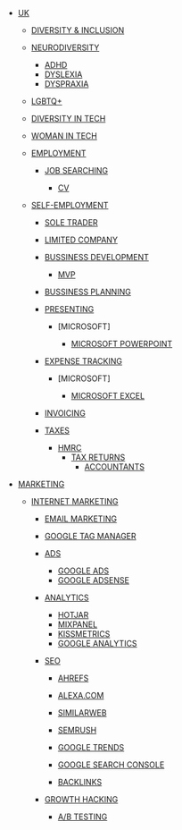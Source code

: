 - [UK]()

    - [DIVERSITY & INCLUSION]()

    - [NEURODIVERSITY]()

        - [ADHD]()
        - [DYSLEXIA]()
        - [DYSPRAXIA]() <!-- DCD -->

    - [LGBTQ+]()

    - [DIVERSITY IN TECH]()

    - [WOMAN IN TECH]() <!-- Women in Tech / Women in STEM (STEAM) -->

    - [EMPLOYMENT]() 

        - [JOB SEARCHING]()

            - [CV]() <!-- Resume -->

    - [SELF-EMPLOYMENT]() 

        - [SOLE TRADER]() <!-- FREELANCING-->
        - [LIMITED COMPANY]()

        - [BUSSINESS DEVELOPMENT]()
            - [MVP]() <!-- (Minimum viable product) -->
        - [BUSSINESS PLANNING]()

        - [PRESENTING]()

            - [MICROSOFT]

                - [MICROSOFT POWERPOINT]()

        - [EXPENSE TRACKING]()

            - [MICROSOFT]

                - [MICROSOFT EXCEL]()

        - [INVOICING]()
        - [TAXES]()
            - [HMRC]()
                - [TAX RETURNS]()
                    - [ACCOUNTANTS]()

- [MARKETING]()

    - [INTERNET MARKETING]()

        - [EMAIL MARKETING]()

        - [GOOGLE TAG MANAGER]()

        - [ADS]() <!-- Advertising -->

            - [GOOGLE ADS]() <!-- Prev. Google Adwords -->
            - [GOOGLE ADSENSE]()

        - [ANALYTICS]()

            - [HOTJAR]()
            - [MIXPANEL]()
            - [KISSMETRICS]()
            - [GOOGLE ANALYTICS]()
            
        - [SEO]()

            - [AHREFS]() <!-- https://ahrefs.com/ -->
            - [ALEXA.COM]() <!-- https://alexa.com/ --> <!-- SHUT DDOWN -->
            - [SIMILARWEB]() <!-- https://www.similarweb.com/ -->
            - [SEMRUSH]()
            - [GOOGLE TRENDS]()
            - [GOOGLE SEARCH CONSOLE]()

            - [BACKLINKS]()
        
        - [GROWTH HACKING]()

            - [A/B TESTING]()
